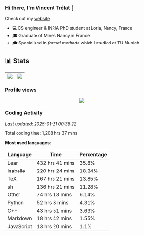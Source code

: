 ### Hi there, I'm Vincent Trélat 👋

Check out my [website](https://vtrelat.github.io)

-   💻 CS engineer & INRIA PhD student at Loria, Nancy, France
-   🎓 Graduate of Mines Nancy in France
-   🎓 Specialized in _formal methods_ which I studied at TU Munich

## 📊 **Stats**

| <img align="center" src="https://readme-stats.clckblog.space/api?username=VTrelat&show_icons=true&include_all_commits=true&theme=tokyonight&hide_border=true" /> | <img align="center" src="https://readme-stats.clckblog.space/api/top-langs/?username=VTrelat&layout=compact&theme=tokyonight&hide_border=true" /> |
| ---------------------------------------------------------------------------------------------------------------------------------------------------------------- | ------------------------------------------------------------------------------------------------------------------------------------------------- |

### Profile views

<p align="center">
 <img src="https://profile-counter.glitch.me/VTrelat/count.svg" />
</p>

<!--automations-->
### Coding Activity
_Last updated: 2025-01-21 00:38:22_

Total coding time: 1,208 hrs 37 mins

**Most used languages**:

| Language | Time | Percentage |
| ------------- | ------------- | ------------- |
| Lean | 432 hrs 41 mins | 35.8% |
| Isabelle | 220 hrs 24 mins | 18.24% |
| TeX | 167 hrs 21 mins | 13.85% |
| sh | 136 hrs 21 mins | 11.28% |
| Other | 74 hrs 13 mins | 6.14% |
| Python | 52 hrs 3 mins | 4.31% |
| C++ | 43 hrs 51 mins | 3.63% |
| Markdown | 18 hrs 42 mins | 1.55% |
| JavaScript | 13 hrs 20 mins | 1.1% |

